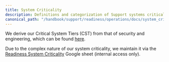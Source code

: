 ```yaml
---
title: System Criticality
description: Definitions and categorization of Support systems criticality
canonical_path: "/handbook/support/readiness/operations/docs/system_criticality"
---
```


We derive our Critical System Tiers (CST) from that of security and engineering,
which can be found
[here](/handbook/security/security-assurance/security-risk/storm-program/critical-systems#determining-critical-system-tiers).

Due to the complex nature of our system criticality, we maintain it via the
[Readiness System Criticality](https://docs.google.com/spreadsheets/d/1ERaPmkcpXlDQo7f7ROsIbyEcM4U03-5xWsKLp9vKOcE/edit?usp=sharing)
Google sheet (internal access only).
